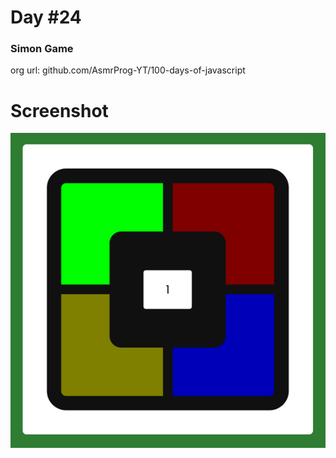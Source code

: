 # Day #24

### Simon Game
org url: github.com/AsmrProg-YT/100-days-of-javascript

# Screenshot
![sc](./screenshot.jpg)

